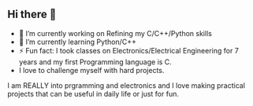 ## Hi there 👋

- 🔭 I’m currently working on Refining my C/C++/Python skills 
- 🌱 I’m currently learning Python/C++
- ⚡ Fun fact: I took classes on Electronics/Electrical Engineering for 7 years and my first Programming language is C.
- I love to challenge myself with hard projects.

I am REALLY into prgramming and electronics and I love making practical projects that can be useful in daily life or just for fun.
